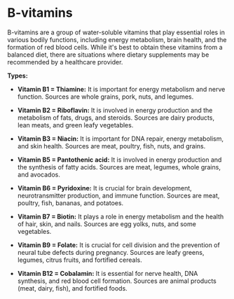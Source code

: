 # B-vitamins

B-vitamins are a group of water-soluble vitamins that play essential roles in various bodily functions, including energy metabolism, brain health, and the formation of red blood cells. While it's best to obtain these vitamins from a balanced diet, there are situations where dietary supplements may be recommended by a healthcare provider.

**Types:**

* **Vitamin B1 = Thiamine:** It is important for energy metabolism and nerve function. Sources are whole grains, pork, nuts, and legumes.

* **Vitamin B2 = Riboflavin:** It is involved in energy production and the metabolism of fats, drugs, and steroids. Sources are dairy products, lean meats, and green leafy vegetables.

* **Vitamin B3 = Niacin:** It is important for DNA repair, energy metabolism, and skin health. Sources are meat, poultry, fish, nuts, and grains.

* **Vitamin B5 = Pantothenic acid:** It is involved in energy production and the synthesis of fatty acids. Sources are meat, legumes, whole grains, and avocados.

* **Vitamin B6 = Pyridoxine:** It is crucial for brain development, neurotransmitter production, and immune function. Sources are meat, poultry, fish, bananas, and potatoes.

* **Vitamin B7 = Biotin:** It plays a role in energy metabolism and the health of hair, skin, and nails. Sources are egg yolks, nuts, and some vegetables.

* **Vitamin B9 = Folate:** It is crucial for cell division and the prevention of neural tube defects during pregnancy. Sources are leafy greens, legumes, citrus fruits, and fortified cereals.

* **Vitamin B12 = Cobalamin:** It is essential for nerve health, DNA synthesis, and red blood cell formation. Sources are animal products (meat, dairy, fish), and fortified foods.
